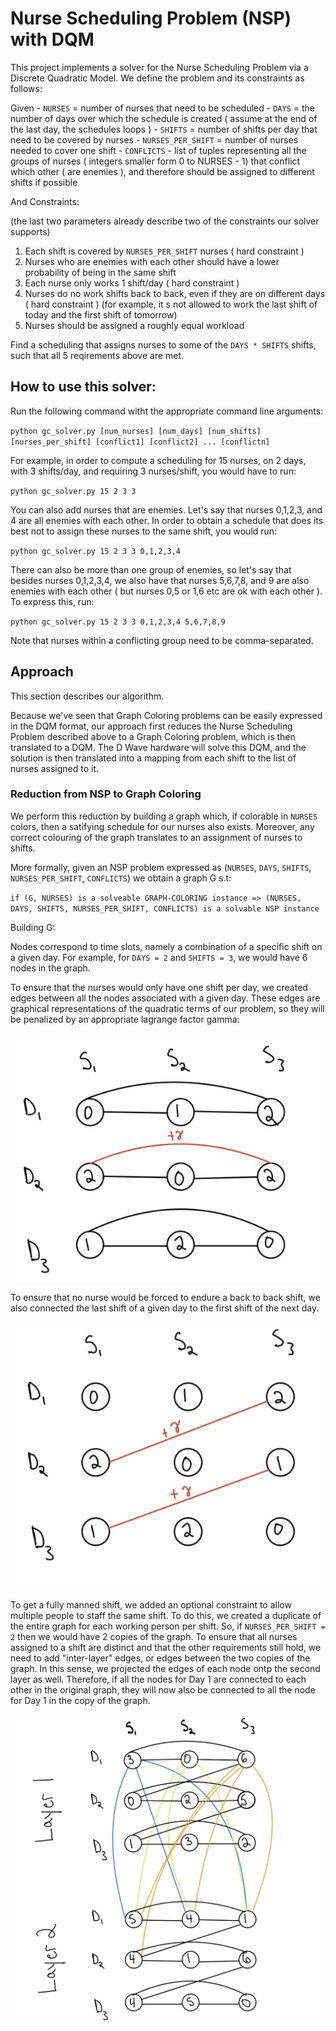 # Nurse Scheduling Problem (NSP) with DQM

This project implements a solver for the Nurse Scheduling Problem via a Discrete
Quadratic Model. We define the problem and its constraints as follows:

Given - `NURSES` = number of nurses that need to be scheduled 
      - `DAYS`   = the number of days over which the schedule is created ( assume at the end of the last day, the schedules loops )
      - `SHIFTS` = number of shifts per day that need to be covered by nurses
      - `NURSES_PER_SHIFT` = number of nurses needed to cover one shift
      - `CONFLICTS` - list of tuples representing all the groups of nurses ( integers smaller form 0 to NURSES - 1) that conflict which other ( are enemies ), and therefore should be assigned to different shifts if possible

And Constraints:

(the last two parameters already describe two of the constraints our solver supports)

1. Each shift is covered by `NURSES_PER_SHIFT` nurses ( hard constraint )
2. Nurses who are enemies with each other should have a lower probability of being in the same shift
3. Each nurse only works 1 shift/day ( hard constraint )
4. Nurses do no work shifts back to back, even if they are on different days ( hard constraint )
    (for example, it s not allowed to work the last shift of today and the first shift of tomorrow)
5. Nurses should be assigned a roughly equal workload

Find a scheduling that assigns nurses to some of the `DAYS * SHIFTS` shifts, such that all 5 reqirements 
above are met.

## How to use this solver:

Run the following command witht the appropriate command line arguments:

`python gc_solver.py [num_nurses] [num_days] [num_shifts] [nurses_per_shift] [conflict1] [conflict2] ... [conflictn]`

For example, in order to compute a scheduling for 15 nurses, on 2 days, with 3 shifts/day, and requiring 3 nurses/shift,
you would have to run:

`python gc_solver.py 15 2 3 3`

You can also add nurses that are enemies. Let's say that nurses 0,1,2,3, and 4 are all enemies with each other. In order
to obtain a schedule that does its best not to assign these nurses to the same shift, you would run:

`python gc_solver.py 15 2 3 3 0,1,2,3,4`

There can also be more than one group of enemies, so let's say that besides nurses 0,1,2,3,4, we also have that nurses 5,6,7,8, and 9 are also enemies with each other ( but nurses 0,5 or 1,6 etc are ok with each other ). To express this, run:

`python gc_solver.py 15 2 3 3 0,1,2,3,4 5,6,7,8,9`

Note that nurses within a conflicting group need to be comma-separated.

## Approach 

This section describes our algorithm.

Because we've seen that Graph Coloring problems can be easily 
expressed in the DQM format, our approach first reduces the Nurse 
Scheduling Problem described above to a Graph Coloring problem, 
which is then translated to a DQM. The D Wave
hardware will solve this DQM, and the solution is then translated 
into a mapping from each shift to the list of nurses assigned to it.

### Reduction from NSP to Graph Coloring

We perform this reduction by building a graph which, if colorable in `NURSES`
colors, then a satifying schedule for our nurses also exists. Moreover,
any correct colouring of the graph translates to an assignment of nurses to shifts.

More formally, given an NSP problem expressed as (`NURSES`, `DAYS`, `SHIFTS`, `NURSES_PER_SHIFT`, `CONFLICTS`)
we obtain a graph G s.t:


`if (G, NURSES) is a solveable GRAPH-COLORING instance => (NURSES, DAYS, SHIFTS, NURSES_PER_SHIFT, CONFLICTS) is a solvable NSP instance`

Building G:

Nodes correspond to time slots, namely a combination of a specific shift on a given day. For example, 
for `DAYS = 2` and `SHIFTS = 3`, we would have 6 nodes in the graph.

To ensure that the nurses would only have one shift per day, we created edges between all the nodes associated 
with a given day. These edges are graphical representations of the quadratic terms of our problem, so they will
be penalized by an appropriate lagrange factor gamma:

![Constraint 3](docs_images/constraint3.png)

To ensure that no nurse would be forced to endure a back to back shift, we also connected the last shift of a 
given day to the first shift of the next day.

![Constraint 4](docs_images/constraint4.png)

To get a fully manned shift, we added an optional constraint to allow multiple people to staff the same shift. 
To do this, we created a duplicate of the entire graph for each working person per shift. So, if `NURSES_PER_SHIFT = 2`
then we would have 2 copies of the graph. To ensure that all nurses assigned to a shift are distinct and that the
other requirements still hold, we need to add "inter-layer" edges, or edges between the two copies of the graph.
In this sense, we projected the edges of each node ontp the second layer as well. Therefore, if all the nodes for Day 1
are connected to each other in the original graph, they will now also be connected to all the node for Day 1 in the
copy of the graph. 

![Constraint 1](docs_images/constraint1.png)

    